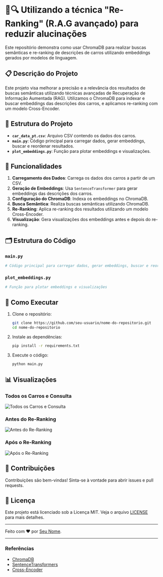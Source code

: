 # 🚗🔍 Utilizando a técnica "Re-Ranking" (R.A.G avançado) para reduzir alucinações 

Este repositório demonstra como usar ChromaDB para realizar buscas semânticas e re-ranking de descrições de carros utilizando embeddings gerados por modelos de linguagem.

## 📋 Descrição do Projeto

Este projeto visa melhorar a precisão e a relevância dos resultados de buscas semânticas utilizando técnicas avançadas de Recuperação de Informação Aumentada (RAG). Utilizamos o ChromaDB para indexar e buscar embeddings das descrições dos carros, e aplicamos re-ranking com um modelo Cross-Encoder.

## 📂 Estrutura do Projeto

- **`car_data_pt.csv`**: Arquivo CSV contendo os dados dos carros.
- **`main.py`**: Código principal para carregar dados, gerar embeddings, buscar e reordenar resultados.
- **`plot_embeddings.py`**: Função para plotar embeddings e visualizações.

## 🔧 Funcionalidades

1. **Carregamento dos Dados**: Carrega os dados dos carros a partir de um CSV.
2. **Geração de Embeddings**: Usa `SentenceTransformer` para gerar embeddings das descrições dos carros.
3. **Configuração do ChromaDB**: Indexa os embeddings no ChromaDB.
4. **Busca Semântica**: Realiza buscas semânticas utilizando ChromaDB.
5. **Re-Ranking**: Aplica re-ranking dos resultados utilizando um modelo Cross-Encoder.
6. **Visualização**: Gera visualizações dos embeddings antes e depois do re-ranking.

## 🗂️ Estrutura do Código

### `main.py`

```python
# Código principal para carregar dados, gerar embeddings, buscar e reordenar resultados
```

### `plot_embeddings.py`

```python
# Função para plotar embeddings e visualizações
```

## 🚀 Como Executar

1. Clone o repositório:
    ```bash
    git clone https://github.com/seu-usuario/nome-do-repositorio.git
    cd nome-do-repositorio
    ```

2. Instale as dependências:
    ```bash
    pip install -r requirements.txt
    ```

3. Execute o código:
    ```bash
    python main.py
    ```

## 📊 Visualizações

### Todos os Carros e Consulta
![Todos os Carros e Consulta](todos_carros_consulta.png)

### Antes do Re-Ranking
![Antes do Re-Ranking](antes_re_ranking.png)

### Após o Re-Ranking
![Após o Re-Ranking](apos_re_ranking.png)

## 🤝 Contribuições

Contribuições são bem-vindas! Sinta-se à vontade para abrir issues e pull requests.

## 📜 Licença

Este projeto está licenciado sob a Licença MIT. Veja o arquivo [LICENSE](LICENSE) para mais detalhes.

---

Feito com ❤️ por [Seu Nome](https://github.com/seu-usuario).

---

### Referências

- [ChromaDB](https://chromadb.com/)
- [SentenceTransformers](https://www.sbert.net/)
- [Cross-Encoder](https://www.sbert.net/docs/pretrained_cross-encoders.html)

